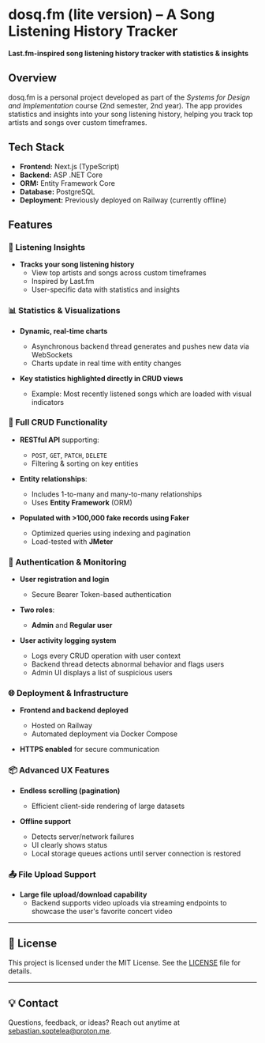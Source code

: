 # dosq.fm (lite version) – A Song Listening History Tracker

**Last.fm-inspired song listening history tracker with statistics & insights**  

## Overview  
dosq.fm is a personal project developed as part of the *Systems for Design and Implementation* course (2nd semester, 2nd year). The app provides statistics and insights into your song listening history, helping you track top artists and songs over custom timeframes.

## Tech Stack  
- **Frontend:** Next.js (TypeScript)  
- **Backend:** ASP .NET Core  
- **ORM:** Entity Framework Core  
- **Database:** PostgreSQL  
- **Deployment:** Previously deployed on Railway (currently offline)

## Features

### 🎵 Listening Insights

* **Tracks your song listening history**
  * View top artists and songs across custom timeframes
  * Inspired by Last.fm
  * User-specific data with statistics and insights

### 📊 Statistics & Visualizations
* **Dynamic, real-time charts**
  * Asynchronous backend thread generates and pushes new data via WebSockets
  * Charts update in real time with entity changes
    
* **Key statistics highlighted directly in CRUD views**
  * Example: Most recently listened songs which are loaded with visual indicators

### 🔧 Full CRUD Functionality
* **RESTful API** supporting:
  * `POST`, `GET`, `PATCH`, `DELETE`
  * Filtering & sorting on key entities
    
* **Entity relationships**:
  * Includes 1-to-many and many-to-many relationships
  * Uses **Entity Framework** (ORM)
  
* **Populated with >100,000 fake records using Faker**
  * Optimized queries using indexing and pagination
  * Load-tested with **JMeter**

### 🔐 Authentication & Monitoring
* **User registration and login**
  * Secure Bearer Token-based authentication
    
* **Two roles**:
  * **Admin** and **Regular user**
    
* **User activity logging system**
  * Logs every CRUD operation with user context
  * Backend thread detects abnormal behavior and flags users
  * Admin UI displays a list of suspicious users

### 🌐 Deployment & Infrastructure
* **Frontend and backend deployed**
  * Hosted on Railway
  * Automated deployment via Docker Compose
    
* **HTTPS enabled** for secure communication

### 📦 Advanced UX Features
* **Endless scrolling (pagination)**
  * Efficient client-side rendering of large datasets
    
* **Offline support**
  * Detects server/network failures
  * UI clearly shows status
  * Local storage queues actions until server connection is restored
    
### 📤 File Upload Support
* **Large file upload/download capability**
  * Backend supports video uploads via streaming endpoints to showcase the user's favorite concert video
 
 ---

## 📄 License

This project is licensed under the MIT License. See the [LICENSE](LICENSE) file for details.

---

## 💡 Contact

Questions, feedback, or ideas? Reach out anytime at [sebastian.soptelea@proton.me](mailto:sebastian.soptelea@proton.me).
